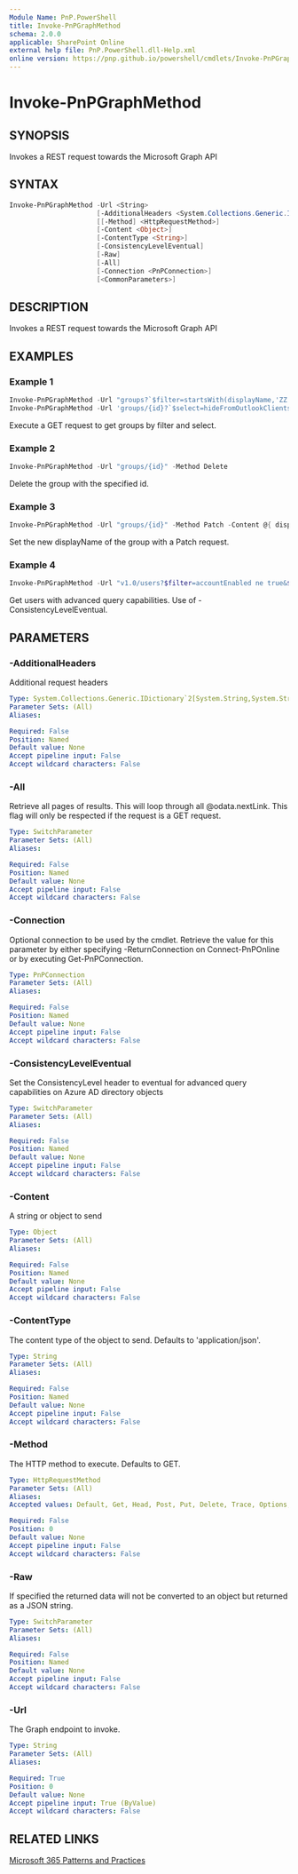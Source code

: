 ```yaml
---
Module Name: PnP.PowerShell
title: Invoke-PnPGraphMethod
schema: 2.0.0
applicable: SharePoint Online
external help file: PnP.PowerShell.dll-Help.xml
online version: https://pnp.github.io/powershell/cmdlets/Invoke-PnPGraphMethod.html
---
```


# Invoke-PnPGraphMethod

## SYNOPSIS
Invokes a REST request towards the Microsoft Graph API

## SYNTAX

```powershell
Invoke-PnPGraphMethod -Url <String>
                      [-AdditionalHeaders <System.Collections.Generic.IDictionary`2[System.String,System.String]>]
                      [[-Method] <HttpRequestMethod>] 
                      [-Content <Object>] 
                      [-ContentType <String>] 
                      [-ConsistencyLevelEventual] 
                      [-Raw]
                      [-All] 
                      [-Connection <PnPConnection>]
                      [<CommonParameters>]
```

## DESCRIPTION
Invokes a REST request towards the Microsoft Graph API

## EXAMPLES

### Example 1
```powershell
Invoke-PnPGraphMethod -Url "groups?`$filter=startsWith(displayName,'ZZ')&`$select=displayName"
Invoke-PnPGraphMethod -Url 'groups/{id}?`$select=hideFromOutlookClients'
```

Execute a GET request to get groups by filter and select.

### Example 2
```powershell
Invoke-PnPGraphMethod -Url "groups/{id}" -Method Delete
```

Delete the group with the specified id.

### Example 3
```powershell
Invoke-PnPGraphMethod -Url "groups/{id}" -Method Patch -Content @{ displayName = "NewName" }
```

Set the new displayName of the group with a Patch request.

### Example 4
```powershell
Invoke-PnPGraphMethod -Url "v1.0/users?$filter=accountEnabled ne true&$count=true" -Method Get -ConsistencyLevelEventual
```

Get users with advanced query capabilities. Use of -ConsistencyLevelEventual.

## PARAMETERS

### -AdditionalHeaders
Additional request headers

```yaml
Type: System.Collections.Generic.IDictionary`2[System.String,System.String]
Parameter Sets: (All)
Aliases:

Required: False
Position: Named
Default value: None
Accept pipeline input: False
Accept wildcard characters: False
```

### -All
Retrieve all pages of results. This will loop through all @odata.nextLink. This flag will only be respected if the request is a GET request.

```yaml
Type: SwitchParameter
Parameter Sets: (All)
Aliases:

Required: False
Position: Named
Default value: None
Accept pipeline input: False
Accept wildcard characters: False
```

### -Connection
Optional connection to be used by the cmdlet.
Retrieve the value for this parameter by either specifying -ReturnConnection on Connect-PnPOnline or by executing Get-PnPConnection.

```yaml
Type: PnPConnection
Parameter Sets: (All)
Aliases:

Required: False
Position: Named
Default value: None
Accept pipeline input: False
Accept wildcard characters: False
```

### -ConsistencyLevelEventual
Set the ConsistencyLevel header to eventual for advanced query capabilities on Azure AD directory objects


```yaml
Type: SwitchParameter
Parameter Sets: (All)
Aliases:

Required: False
Position: Named
Default value: None
Accept pipeline input: False
Accept wildcard characters: False
```

### -Content
A string or object to send

```yaml
Type: Object
Parameter Sets: (All)
Aliases:

Required: False
Position: Named
Default value: None
Accept pipeline input: False
Accept wildcard characters: False
```

### -ContentType
The content type of the object to send. Defaults to 'application/json'.

```yaml
Type: String
Parameter Sets: (All)
Aliases:

Required: False
Position: Named
Default value: None
Accept pipeline input: False
Accept wildcard characters: False
```

### -Method
The HTTP method to execute. Defaults to GET.

```yaml
Type: HttpRequestMethod
Parameter Sets: (All)
Aliases:
Accepted values: Default, Get, Head, Post, Put, Delete, Trace, Options, Merge, Patch

Required: False
Position: 0
Default value: None
Accept pipeline input: False
Accept wildcard characters: False
```

### -Raw
If specified the returned data will not be converted to an object but returned as a JSON string.

```yaml
Type: SwitchParameter
Parameter Sets: (All)
Aliases:

Required: False
Position: Named
Default value: None
Accept pipeline input: False
Accept wildcard characters: False
```

### -Url
The Graph endpoint to invoke.

```yaml
Type: String
Parameter Sets: (All)
Aliases:

Required: True
Position: 0
Default value: None
Accept pipeline input: True (ByValue)
Accept wildcard characters: False
```

## RELATED LINKS

[Microsoft 365 Patterns and Practices](https://aka.ms/m365pnp)
